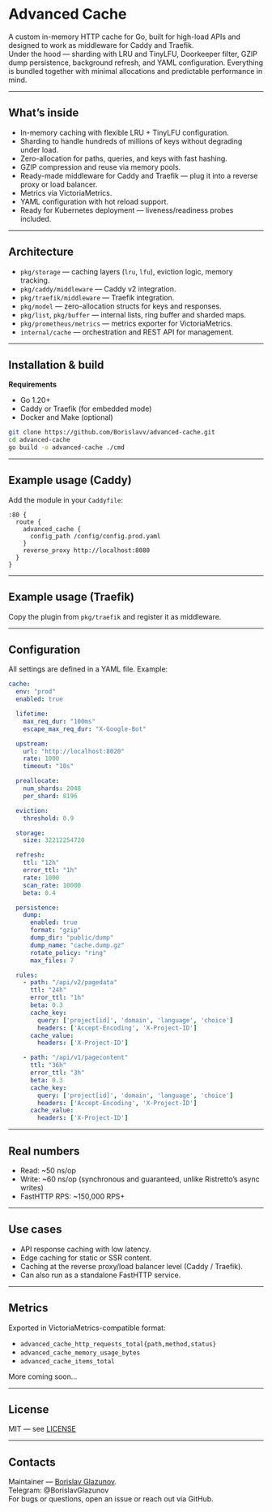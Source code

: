 # Advanced Cache

A custom in-memory HTTP cache for Go, built for high-load APIs and designed to work as middleware for Caddy and Traefik.  
Under the hood — sharding with LRU and TinyLFU, Doorkeeper filter, GZIP dump persistence, background refresh, and YAML configuration. Everything is bundled together with minimal allocations and predictable performance in mind.

---

## What’s inside

- In-memory caching with flexible LRU + TinyLFU configuration.
- Sharding to handle hundreds of millions of keys without degrading under load.
- Zero-allocation for paths, queries, and keys with fast hashing.
- GZIP compression and reuse via memory pools.
- Ready-made middleware for Caddy and Traefik — plug it into a reverse proxy or load balancer.
- Metrics via VictoriaMetrics.
- YAML configuration with hot reload support.
- Ready for Kubernetes deployment — liveness/readiness probes included.

---

## Architecture

- `pkg/storage` — caching layers (`lru`, `lfu`), eviction logic, memory tracking.
- `pkg/caddy/middleware` — Caddy v2 integration.
- `pkg/traefik/middleware` — Traefik integration.
- `pkg/model` — zero-allocation structs for keys and responses.
- `pkg/list`, `pkg/buffer` — internal lists, ring buffer and sharded maps.
- `pkg/prometheus/metrics` — metrics exporter for VictoriaMetrics.
- `internal/cache` — orchestration and REST API for management.

---

## Installation & build

**Requirements**
- Go 1.20+
- Caddy or Traefik (for embedded mode)
- Docker and Make (optional)

```bash
git clone https://github.com/Borislavv/advanced-cache.git
cd advanced-cache
go build -o advanced-cache ./cmd
```

---

## Example usage (Caddy)

Add the module in your `Caddyfile`:
```caddy
:80 {
  route {
    advanced_cache {
      config_path /config/config.prod.yaml
    }
    reverse_proxy http://localhost:8080
  }
}
```

---

## Example usage (Traefik)

Copy the plugin from `pkg/traefik` and register it as middleware.

---

## Configuration

All settings are defined in a YAML file. Example:
```yaml
cache:
  env: "prod"
  enabled: true

  lifetime:
    max_req_dur: "100ms"
    escape_max_req_dur: "X-Google-Bot"

  upstream:
    url: "http://localhost:8020"
    rate: 1000
    timeout: "10s"

  preallocate:
    num_shards: 2048
    per_shard: 8196

  eviction:
    threshold: 0.9

  storage:
    size: 32212254720

  refresh:
    ttl: "12h"
    error_ttl: "1h"
    rate: 1000
    scan_rate: 10000
    beta: 0.4

  persistence:
    dump:
      enabled: true
      format: "gzip"
      dump_dir: "public/dump"
      dump_name: "cache.dump.gz"
      rotate_policy: "ring"
      max_files: 7

  rules:
    - path: "/api/v2/pagedata"
      ttl: "24h"
      error_ttl: "1h"
      beta: 0.3
      cache_key:
        query: ['project[id]', 'domain', 'language', 'choice']
        headers: ['Accept-Encoding', 'X-Project-ID']
      cache_value:
        headers: ['X-Project-ID']

    - path: "/api/v1/pagecontent"
      ttl: "36h"
      error_ttl: "3h"
      beta: 0.3
      cache_key:
        query: ['project[id]', 'domain', 'language', 'choice']
        headers: ['Accept-Encoding', 'X-Project-ID']
      cache_value:
        headers: ['X-Project-ID']
```

---

## Real numbers

- Read: ~50 ns/op
- Write: ~60 ns/op (synchronous and guaranteed, unlike Ristretto’s async writes)
- FastHTTP RPS: ~150,000 RPS+

---

## Use cases

- API response caching with low latency.
- Edge caching for static or SSR content.
- Caching at the reverse proxy/load balancer level (Caddy / Traefik).
- Can also run as a standalone FastHTTP service.

---

## Metrics

Exported in VictoriaMetrics-compatible format:
- `advanced_cache_http_requests_total{path,method,status}`
- `advanced_cache_memory_usage_bytes`
- `advanced_cache_items_total`

More coming soon...

---

## License

MIT — see [LICENSE](./LICENSE)

---

## Contacts

Maintainer — [Borislav Glazunov](https://github.com/Borislavv).  
Telegram: @BorislavGlazunov  
For bugs or questions, open an issue or reach out via GitHub.
